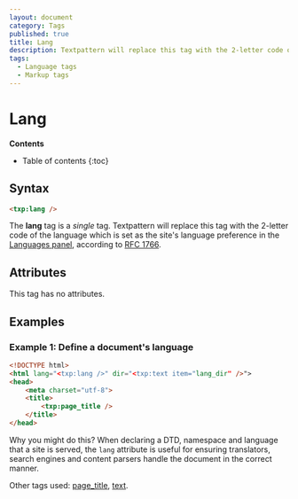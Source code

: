 ```yaml
---
layout: document
category: Tags
published: true
title: Lang
description: Textpattern will replace this tag with the 2-letter code of the language which is set as the site's language preference.
tags:
  - Language tags
  - Markup tags
---
```


# Lang

**Contents**

* Table of contents
{:toc}

## Syntax

~~~ html
<txp:lang />
~~~

The **lang** tag is a *single* tag. Textpattern will replace this tag with the 2-letter code of the language which is set as the site's language preference in the [Languages panel](/administration/languages-panel), according to [RFC 1766](https://www.ietf.org/rfc/rfc1766.txt).

## Attributes

This tag has no attributes.

## Examples

### Example 1: Define a document's language

~~~ html
<!DOCTYPE html>
<html lang="<txp:lang />" dir="<txp:text item="lang_dir" />">
<head>
    <meta charset="utf-8">
    <title>
        <txp:page_title />
    </title>
</head>
~~~

Why you might do this? When declaring a DTD, namespace and language that a site is served, the `lang` attribute is useful for ensuring translators, search engines and content parsers handle the document in the correct manner.

Other tags used: [page_title](/tags/page_title), [text](/tags/text).
